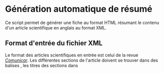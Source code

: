 # Génération automatique de résumé

Ce script permet de générer une fiche au format HTML résumant le contenu d'un article scientifique en anglais au format XML.

## Format d'entrée du fichier XML

Le format des articles scientifiques en entrée est celui de la revue *[Comunicar](https://www.revistacomunicar.com/)*. Les différentes sections de l'article doivent se trouver dans des balises <sec>, les titres des sections dans <title> et le contenu textuel dans des balises <p>. Les figures doivent être signalées par des balises <fig>.



## Format de sortie

Le fichier de sortie contient les informations suivantes :

- Nombre de mot

- Temps de lecture estimé (nb_de_mots / 200 * 60 + 10 * nb_figures)

- Résumé de l'abstract

- Résumé de l'introduction

- Titre de chaque section, avec les mots-clés associés à celle-ci

- Résumé de la conclusion



## Exécution du script

`python extract_from_xml.py fichier.xml`
